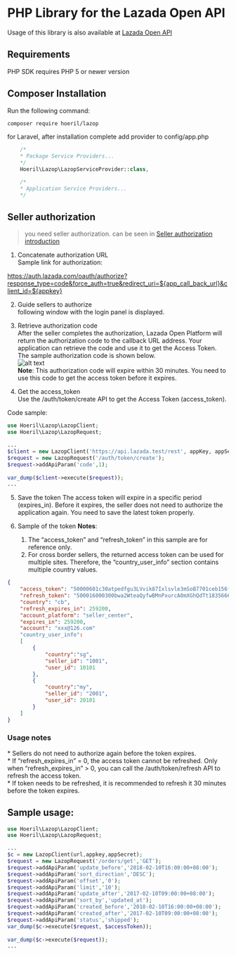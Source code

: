 # PHP Library for the Lazada Open API #
Usage of this library is also available at [Lazada Open API](https://open.lazada.com)

Requirements
-----

PHP SDK requires PHP 5 or newer version

Composer Installation
-----

Run the following command:
```bash
composer require hoeril/lazop
```

for Laravel, after installation complete add provider to config/app.php
```php
    /*
    * Package Service Providers...
    */
    Hoeril\Lazop\LazopServiceProvider::class,

    /*
    * Application Service Providers...
    */
```

Seller authorization
-----
> you need seller authorization. can be seen in [Seller authorization introduction](https://open.lazada.com/doc/doc.htm?spm=a2o9m.11193531.0.0.1d796bbeGt9UoA#?nodeId=10777&docId=108260)

1. Concatenate authorization URL<br/>
Sample link for authorization:<br/>

https://auth.lazada.com/oauth/authorize?response_type=code&force_auth=true&redirect_uri=${app_call_back_url}&client_id=${appkey}<br/>

2. Guide sellers to authorize<br/>
following window with the login panel is displayed.

3. Retrieve authorization code<br/>
After the seller completes the authorization, Lazada Open Platform will return the authorization code to the callback URL address. Your application can retrieve the code and use it to get the Access Token. The sample authorization code is shown below.<br/>
![alt text](https://gw.alipayobjects.com/zos/skylark/a8931057-4dec-4737-9f0d-5b5ca1cd1952/2018/png/83941b14-f1be-420c-9896-bb5108a96bd8.png)<br/>
<b>Note</b>: This authorization code will expire within 30 minutes. You need to use this code to get the access token before it expires.

4. Get the access_token<br/>
Use the /auth/token/create API to get the Access Token (access_token).

Code sample:

```php
use Hoeril\Lazop\LazopClient;
use Hoeril\Lazop\LazopRequest;

...
$client = new LazopClient('https://api.lazada.test/rest', appKey, appSecret);
$request = new LazopRequest('/auth/token/create');
$request->addApiParam('code',1);
    
var_dump($client->execute($request));
...
```
5. Save the token
The access token will expire in a specific period (expires_in). Before it expires, the seller does not need to authorize the application again. You need to save the latest token properly.

6. Sample of the token
<b>Notes</b>:<br/>
    1. The “access_token” and “refresh_token” in this sample are for reference only.
    2. For cross border sellers, the returned access token can be used for multiple sites. Therefore, the “country_user_info” section contains multiple country values.
```json 
{
	"access_token": "50000601c30atpedfgu3LVvik87Ixlsvle3mSoB7701ceb156fPunYZ43GBg",
	"refresh_token": "500016000300bwa2WteaQyfwBMnPxurcA0mXGhQdTt18356663CfcDTYpWoi",
	"country": "cb",
	"refresh_expires_in": 259200,
	"account_platform": "seller_center",
	"expires_in": 259200,
	"account": "xxx@126.com"
    "country_user_info":
    [
    	{
    	 	"country":"sg",
          	"seller_id": "1001",
          	"user_id": 10101
    	},
    	{
    	 	"country":"my",
          	"seller_id": "2001",
          	"user_id": 20101
    	}
    ]
}
```
<h3><b>Usage notes</b></h3>
* Sellers do not need to authorize again before the token expires.<br/>
* If “refresh_expires_in” = 0, the access token cannot be refreshed. Only when “refresh_expires_in” > 0, you can call the /auth/token/refresh API to refresh the access token.<br/>
* If token needs to be refreshed, it is recommended to refresh it 30 minutes before the token expires.<br/>

Sample usage:
-----
```php
use Hoeril\Lazop\LazopClient;
use Hoeril\Lazop\LazopRequest;

...
$c = new LazopClient(url,appkey,appSecret);
$request = new LazopRequest('/orders/get','GET');
$request->addApiParam('update_before','2018-02-10T16:00:00+08:00');
$request->addApiParam('sort_direction','DESC');
$request->addApiParam('offset','0');
$request->addApiParam('limit','10');
$request->addApiParam('update_after','2017-02-10T09:00:00+08:00');
$request->addApiParam('sort_by','updated_at');
$request->addApiParam('created_before','2018-02-10T16:00:00+08:00');
$request->addApiParam('created_after','2017-02-10T09:00:00+08:00');
$request->addApiParam('status','shipped');
var_dump($c->execute($request, $accessToken));
    
var_dump($c->execute($request));
...

```

